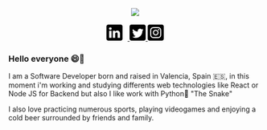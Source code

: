<p align="center">
    <img src="https://images.unsplash.com/photo-1535378917042-10a22c95931a?ixlib=rb-1.2.1&auto=format&fit=crop&w=1331&q=80" style="width:40%"/>
</p>

<p align="center">
    <a href="https://www.linkedin.com/in/ricardo-miralles-453195167">
        <img src="https://raw.githubusercontent.com/TibiaZ/TibiaZ/master/img/linkedin.png" height="32" alt="LinkedIn" style="padding-right: 10px" />
    </a>
    <a href="">
        <img src="https://raw.githubusercontent.com/TibiaZ/TibiaZ/master/img/twitter.png" height="32" alt="Twitter" />
    </a>
    <a href="">
        <img src="https://raw.githubusercontent.com/TibiaZ/TibiaZ/master/img/instagram.png" height="32" alt="Instagram" />
    </a>  
</p>

### Hello everyone 😄👋

I am a Software Developer born and raised in Valencia, Spain 🇪🇸, in this moment i'm working and studying differents web technologies like React or Node JS for Backend but also I like work with Python🐍 "The Snake"

I also love practicing numerous sports, playing videogames and enjoying a cold beer surrounded by friends and family.
